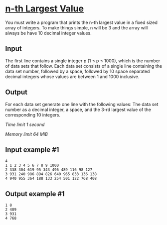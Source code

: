 # [n-th Largest Value](https://www.e-olymp.com/en/contests/9151/problems/79567)

You must write a program that prints the n-th largest value in a fixed sized array of integers. To make things simple, n will be 3 and the array will always be have 10 decimal integer values.

## Input

The first line contains a single integer p (1 ≤ p ≤ 1000), which is the number of data sets that follow. Each data set consists of a single line containing the data set number, followed by a space, followed by 10 space separated decimal integers whose values are between 1 and 1000 inclusive.

## Output

For each data set generate one line with the following values: The data set number as a decimal integer, a space, and the 3-rd largest value of the corresponding 10 integers.

_Time limit 1 second_

_Memory limit 64 MiB_

## Input example #1
```
4
1 1 2 3 4 5 6 7 8 9 1000
2 338 304 619 95 343 496 489 116 98 127
3 931 240 986 894 826 640 965 833 136 138
4 940 955 364 188 133 254 501 122 768 408
```

## Output example #1
```
1 8
2 489
3 931
4 768
```
